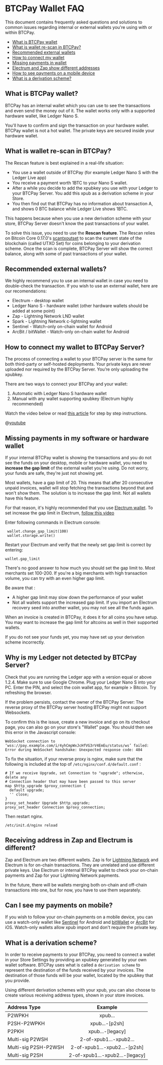 # BTCPay Wallet FAQ

This document contains frequently asked questions and solutions to common issues regarding internal or external wallets you're using with or within BTCPay.

* [What is BTCPay wallet](#what-is-btcpay-wallet)
* [What is wallet re-scan in BTCPay?](#what-is-wallet-re-scan-in-btcpay)
* [Recommended external wallets](#recommended-external-wallets)
* [How to connect my wallet](#how-to-connect-my-wallet-to-btcpay-server)
* [Missing payments in wallet](#missing-payments-in-my-software-or-hardware-wallet)
* [Electrum and Zap show different addresses](#receiving-address-in-zap-and-electrum-is-different)
* [How to see payments on a mobile device](#can-i-see-my-payments-on-mobile)
* [What is a derivation scheme?](#what-is-a-derivation-scheme)

## What is BTCPay wallet?

BTCPay has an internal wallet which you can use to see the transactions and even send the money out of it. The wallet works only with a supported hardware wallet, like Ledger Nano S.

You'll have to confirm and sign the transaction on your hardware wallet. BTCPay wallet is not a hot wallet. The private keys are secured inside your hardware wallet.

## What is wallet re-scan in BTCPay?

The Rescan feature is best explained in a real-life situation:

* You use a wallet outside of BTCPay (for example Ledger Nano S with the Ledger Live app)
* You receive a payment worth 1BTC to your Nano S wallet.
* After a while you decide to add the xpubkey you use with your Ledger to your BTCPay Server. You add this xpub as a derivation scheme in your Store.
* You then find out that BTCPay has no information about transaction A, and shows 0 BTC balance while Ledger Live shows 1BTC.

This happens because when you use a new derivation scheme with your store, BTCPay Server doesn't know the past transactions of your wallet.

To solve this issue, you need to use the **Rescan feature**. The Rescan relies on Bitcoin Core 0.17.0's [scantxoutset](https://bitcoincore.org/en/doc/0.17.0/rpc/blockchain/scantxoutset/) to scan the current state of the blockchain (called UTXO Set) for coins belonging to your derivation scheme.
Once the scan is complete, BTCPay Server will show the correct balance, along with some of past transactions of your wallet.

## Recommended external wallets?

We highly recommend you to use an internal wallet in case you need to double-check the transaction. If you wish to use an external wallet, here are our recomendations:

* Electrum - desktop wallet
* Ledger Nano S - hardware wallet (other hardware wallets should be added at some point)
* Zap - Lightning Network LND wallet
* Spark - Lightning Network c-lightning wallet
* Sentinel - Watch-only on-chain wallet for Android
* ArcBit / bitWallet - Watch-only on-chain wallet for Android

## How to connect my wallet to BTCPay Server?

The process of connecting a wallet to your BTCPay server is the same for both third-party or self-hosted deployments. Your private keys are never uploaded nor required by the BTCPay Server. You’re only uploading the xpubkey.

There are two ways to connect your BTCPay and your wallet:

1. Automatic with Ledger Nano S hardware wallet
2. Manual with any wallet supporting xpubkey (Electrum highly recommended)

Watch the video below or read [this article](https://bitcoinshirt.co/how-to-create-store-accept-bitcoin/8/#Connecting-BTCPay-with-your-wallet) for step by step instructions.

@[youtube](xX6LyQej0NQ)

## Missing payments in my software or hardware wallet

If your internal BTCPay wallet is showing the transactions and you do not see the funds on your desktop, mobile or hardware wallet, you need to **increase the gap limit** of the external wallet you're using. Do not worry, your funds are safe, they're just not showing yet.

Most wallets, have a gap limit of 20. This means that after 20 consecutive unpaid invoices, wallet will stop fetching the transactions beyond that and won't show them. The solution is to increase the gap limit. Not all wallets have this feature.

For that reason, it's highly recommended that you use [Electrum wallet](https://electrum.org/). To set increase the gap limit in Electrum, [follow this video](https://www.youtube.com/watch?v=Fi3pYpzGmmo)

Enter following commands in Electrum console:

```
 wallet.change_gap_limit(100)
 wallet.storage.write()
```
Restart your Electrum and verify that the newly set gap limit is correct by entering:

`wallet.gap_limit`

There's no good answer to how much you should set the gap limit to. Most merchants set 100-200. If you're a big merchants with high transaction volume, you can try with an even higher gap limit.

Be aware that :

* A higher gap limit may slow down the performance of your wallet
* Not all wallets support the increased gap limit. If you import an Electrum recovery seed into another wallet, you may not see all the funds again.

When an invoice is created in BTCPay, it does it for all coins you have setup. You may want to increase the gap limit for altcoins as well in their supported wallets.

If you do not see your funds yet, you may have set up your derivation scheme incorrectly.

## Why is my Ledger not detected by BTCPay Server?

Check that you are running the Ledger app with a version equal or above 1.2.4. Make sure to use Google Chrome. Plug your Ledger Nano S into your PC. Enter the PIN, and select the coin wallet app, for example > Bitcoin. Try refreshing the browser.

If the problem persists, contact the owner of the BTCPay Server: The reverse proxy of the BTCPay server hosting BTCPay might not support Websockets.

To confirm this is the issue, create a new invoice and go on its checkout page, you can also go on your store's "Wallet" page.
You should then see this error in the Javascript console:

```
WebSocket connection to ‘wss://pay.example.com/i/4yhCmpWxJcHfVG3rV4EmEu/status/ws’ failed: Error during WebSocket handshake: Unexpected response code: 404
```

To fix the situation, if your reverse proxy is nginx, make sure that the following is included at the top of `/etc/nginx/conf.d/default.conf` :

```
# If we receive Upgrade, set Connection to "upgrade"; otherwise, delete any
# Connection header that may have been passed to this server
map $http_upgrade $proxy_connection {
  default upgrade;
  '' close;
}
proxy_set_header Upgrade $http_upgrade;
proxy_set_header Connection $proxy_connection;
```

Then restart nginx.

```
/etc/init.d/nginx reload
```
## Receiving address in Zap and Electrum is different?

Zap and Electrum are two different wallets. Zap is for [Lightning Network](LightningNetwork.md) and Electrum is for on-chain transactions. They are unrelated and use different private keys. Use Electrum or internal BTCPay wallet to check your on-chain payments and Zap for your Lightning Network payments.

In the future, there will be wallets merging both on-chain and off-chain transactions into one, but for now, you have to use them separately.

## Can I see my payments on mobile?

If you wish to follow your on-chain payments on a mobile device, you can use a watch-only wallet like [Sentinel](https://play.google.com/store/apps/details?id=com.samourai.sentinel) for Android and [bitWallet](https://itunes.apple.com/us/app/bitwallet-bitcoin-wallet/id777634714) or [ArcBit](https://itunes.apple.com/ca/app/arcbit-bitcoin-wallet/id999487888) for iOS. Watch-only wallets allow xpub import and don't require the private key.

## What is a derivation scheme?

In order to receive payments to your BTCPay, you need to connect a wallet in your Store Settings by providing an xpubkey generated by your own wallet software. BTCPay uses what is called a `derivation scheme` to represent the destination of the funds received by your invoices. The destination of those funds will be your wallet, located by the xpubkey that you provide.

Using different derivation schemes with your xpub, you can also choose to create various receiving address types, shown in your store invoices.

|Address Type|	Example |
|:--|:--:|
|P2WPKH |	xpub... |
|P2SH-P2WPKH	| xpub...-[p2sh] |
|P2PKH	| xpub...-[legacy] |
|Multi-sig P2WSH	| 2-of-xpub1...-xpub2... |
|Multi-sig P2SH-P2WSH	| 2-of-xpub1...-xpub2...-[p2sh] |
|Multi-sig P2SH |	2-of-xpub1...-xpub2...-[legacy] |
